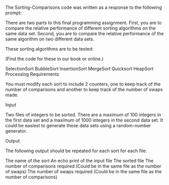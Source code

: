 The Sorting-Comparisons code was written as a response to the following prompt:

There are two parts to this final programming assignment. First, you are to compare the relative performance of different sorting algorithms on the same data set. Second, you are to compare the relative performance of the same algorithm on two different data sets.

These sorting algorithms are to be tested:

(Find the code for these in our book or online.)

SelectionSort
BubbleSort
InsertionSort
MergeSort
Quicksort
HeapSort
Processing Requirements

You must modify each sort to include 2 counters, one to keep track of the number of comparisons and another to keep track of the number of swaps made.

Input

Two files of integers to be sorted.  There are a maximum of 100 integers in the first data set and a maximum of 1000 integers in the second data set. It could be easiest to generate these data sets using a random-number generator.

Output

The following output should be repeated for each sort for each file:

The name of the sort
An echo print of the input file
The sorted file
The number of comparisons required (Could be in the same file as the number of swaps)
The number of swaps required (Could be in the same file as the number of comparisons)
